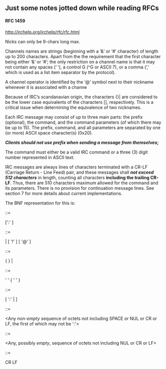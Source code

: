 ## Just some notes jotted down while reading RFCs

#### RFC 1459

http://irchelp.org/irchelp/rfc/rfc.html

Nicks can only be 9-chars long max.

Channels names are strings (beginning with a ‘&’ or ‘#’ character) of length up
to 200 characters. Apart from the the requirement that the first character being
either ‘&’ or ‘#’; the only restriction on a channel name is that it may not
contain any spaces (’ ‘), a control G (^G or ASCII 7), or a comma (‘,’ which is
used as a list item separator by the protocol).

A channel operator is identified by the ‘@’ symbol next to their nickname
whenever it is associated with a channe

Because of IRC’s scandanavian origin, the characters {}| are considered to be
the lower case equivalents of the characters []\, respectively. This is a
critical issue when determining the equivalence of two nicknames.

Each IRC message may consist of up to three main parts: the prefix (optional),
the command, and the command parameters (of which there may be up to 15). The
prefix, command, and all parameters are separated by one (or more) ASCII space
character(s) (0x20).

***Clients should not use prefix when sending a message from themselves;***

The command must either be a valid IRC command or a three (3) digit number represented in ASCII text.

IRC messages are always lines of characters terminated with a CR-LF (Carriage Return - Line Feed) pair, and these messages shall ***not exceed 512 characters*** in length, counting all characters **including the trailing CR-LF**. Thus, there are 510 characters maximum allowed for the command and its parameters. There is no provision for continuation message lines. See section 7 for more details about current implementations.


The BNF representation for this is:

::=

[':' <prefix> <SPACE> ] <command> <params> <crlf>

::=

<servername> | <nick> [ '!' <user> ] [ '@' <host> ]

::=

<letter> { <letter> } | <number> <number> <number>

::=

' ' { ' ' }

::=

<SPACE> [ ':' <trailing> | <middle> <params> ]

::=

<Any *non-empty* sequence of octets not including SPACE or NUL or CR or LF, the first of which may not be ':'>

::=

<Any, possibly *empty*, sequence of octets not including NUL or CR or LF>

::=

CR LF
